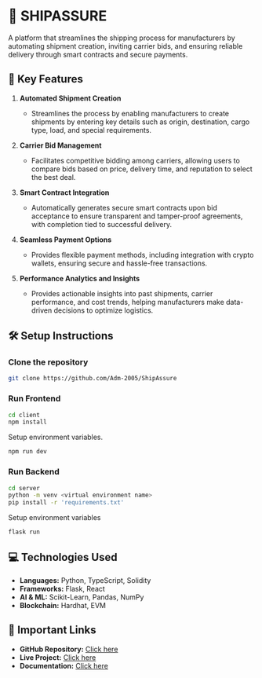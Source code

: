 # 🚢 SHIPASSURE

A platform that streamlines the shipping process for manufacturers by automating shipment creation, inviting carrier bids, and ensuring reliable delivery through smart contracts and secure payments.

## 💫 Key Features

1. **Automated Shipment Creation**
   - Streamlines the process by enabling manufacturers to create shipments by entering key details such as origin, destination, cargo type, load, and special requirements.

2. **Carrier Bid Management**
   - Facilitates competitive bidding among carriers, allowing users to compare bids based on price, delivery time, and reputation to select the best deal.

3. **Smart Contract Integration**
   - Automatically generates secure smart contracts upon bid acceptance to ensure transparent and tamper-proof agreements, with completion tied to successful delivery.

4. **Seamless Payment Options**
   - Provides flexible payment methods, including integration with crypto wallets, ensuring secure and hassle-free transactions.

5. **Performance Analytics and Insights**
   - Provides actionable insights into past shipments, carrier performance, and cost trends, helping manufacturers make data-driven decisions to optimize logistics.

## 🛠️ Setup Instructions

### Clone the repository
```bash
git clone https://github.com/Adm-2005/ShipAssure
```

### Run Frontend
```bash
cd client
npm install
```

Setup environment variables.

```bash
npm run dev
```

### Run Backend
```bash
cd server
python -m venv <virtual environment name>
pip install -r 'requirements.txt'
```

Setup environment variables

```bash
flask run
```

## 💻 Technologies Used

- **Languages:** Python, TypeScript, Solidity
- **Frameworks:** Flask, React
- **AI & ML:** Scikit-Learn, Pandas, NumPy 
- **Blockchain:** Hardhat, EVM

## 🔗 Important Links

- **GitHub Repository:** [Click here](https://github.com/Adm-2005/ShipAssure)
- **Live Project:** [Click here]()
- **Documentation:** [Click here](https://docs.google.com/document/d/1wMaPKVluCcbGHuK6g2I9zFBKBx6Nnee2bvnE5vjICGQ/edit?usp=sharing)
